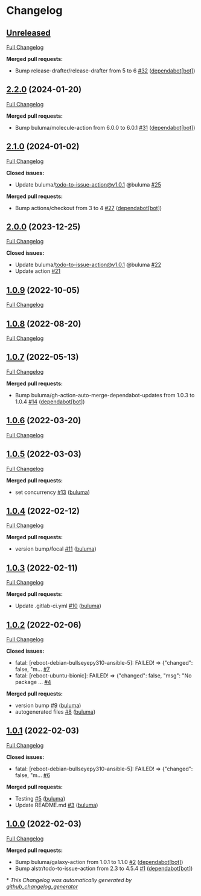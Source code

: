 # Changelog

## [Unreleased](https://github.com/buluma/ansible-role-reboot/tree/HEAD)

[Full Changelog](https://github.com/buluma/ansible-role-reboot/compare/2.2.0...HEAD)

**Merged pull requests:**

- Bump release-drafter/release-drafter from 5 to 6 [\#32](https://github.com/buluma/ansible-role-reboot/pull/32) ([dependabot[bot]](https://github.com/apps/dependabot))

## [2.2.0](https://github.com/buluma/ansible-role-reboot/tree/2.2.0) (2024-01-20)

[Full Changelog](https://github.com/buluma/ansible-role-reboot/compare/2.1.0...2.2.0)

**Merged pull requests:**

- Bump buluma/molecule-action from 6.0.0 to 6.0.1 [\#31](https://github.com/buluma/ansible-role-reboot/pull/31) ([dependabot[bot]](https://github.com/apps/dependabot))

## [2.1.0](https://github.com/buluma/ansible-role-reboot/tree/2.1.0) (2024-01-02)

[Full Changelog](https://github.com/buluma/ansible-role-reboot/compare/2.0.0...2.1.0)

**Closed issues:**

- Update buluma/todo-to-issue-action@v1.0.1 @buluma [\#25](https://github.com/buluma/ansible-role-reboot/issues/25)

**Merged pull requests:**

- Bump actions/checkout from 3 to 4 [\#27](https://github.com/buluma/ansible-role-reboot/pull/27) ([dependabot[bot]](https://github.com/apps/dependabot))

## [2.0.0](https://github.com/buluma/ansible-role-reboot/tree/2.0.0) (2023-12-25)

[Full Changelog](https://github.com/buluma/ansible-role-reboot/compare/1.0.9...2.0.0)

**Closed issues:**

- Update buluma/todo-to-issue-action@v1.0.1 @buluma [\#22](https://github.com/buluma/ansible-role-reboot/issues/22)
- Update action [\#21](https://github.com/buluma/ansible-role-reboot/issues/21)

## [1.0.9](https://github.com/buluma/ansible-role-reboot/tree/1.0.9) (2022-10-05)

[Full Changelog](https://github.com/buluma/ansible-role-reboot/compare/1.0.8...1.0.9)

## [1.0.8](https://github.com/buluma/ansible-role-reboot/tree/1.0.8) (2022-08-20)

[Full Changelog](https://github.com/buluma/ansible-role-reboot/compare/1.0.7...1.0.8)

## [1.0.7](https://github.com/buluma/ansible-role-reboot/tree/1.0.7) (2022-05-13)

[Full Changelog](https://github.com/buluma/ansible-role-reboot/compare/1.0.6...1.0.7)

**Merged pull requests:**

- Bump buluma/gh-action-auto-merge-dependabot-updates from 1.0.3 to 1.0.4 [\#14](https://github.com/buluma/ansible-role-reboot/pull/14) ([dependabot[bot]](https://github.com/apps/dependabot))

## [1.0.6](https://github.com/buluma/ansible-role-reboot/tree/1.0.6) (2022-03-20)

[Full Changelog](https://github.com/buluma/ansible-role-reboot/compare/1.0.5...1.0.6)

## [1.0.5](https://github.com/buluma/ansible-role-reboot/tree/1.0.5) (2022-03-03)

[Full Changelog](https://github.com/buluma/ansible-role-reboot/compare/1.0.4...1.0.5)

**Merged pull requests:**

- set concurrency [\#13](https://github.com/buluma/ansible-role-reboot/pull/13) ([buluma](https://github.com/buluma))

## [1.0.4](https://github.com/buluma/ansible-role-reboot/tree/1.0.4) (2022-02-12)

[Full Changelog](https://github.com/buluma/ansible-role-reboot/compare/1.0.3...1.0.4)

**Merged pull requests:**

- version bump/focal [\#11](https://github.com/buluma/ansible-role-reboot/pull/11) ([buluma](https://github.com/buluma))

## [1.0.3](https://github.com/buluma/ansible-role-reboot/tree/1.0.3) (2022-02-11)

[Full Changelog](https://github.com/buluma/ansible-role-reboot/compare/1.0.2...1.0.3)

**Merged pull requests:**

- Update .gitlab-ci.yml [\#10](https://github.com/buluma/ansible-role-reboot/pull/10) ([buluma](https://github.com/buluma))

## [1.0.2](https://github.com/buluma/ansible-role-reboot/tree/1.0.2) (2022-02-06)

[Full Changelog](https://github.com/buluma/ansible-role-reboot/compare/1.0.1...1.0.2)

**Closed issues:**

- fatal: \[reboot-debian-bullseyepy310-ansible-5\]: FAILED! =\> {"changed": false, "m... [\#7](https://github.com/buluma/ansible-role-reboot/issues/7)
- fatal: \[reboot-ubuntu-bionic\]: FAILED! =\> {"changed": false, "msg": "No package ... [\#4](https://github.com/buluma/ansible-role-reboot/issues/4)

**Merged pull requests:**

- version bump [\#9](https://github.com/buluma/ansible-role-reboot/pull/9) ([buluma](https://github.com/buluma))
- autogenerated files [\#8](https://github.com/buluma/ansible-role-reboot/pull/8) ([buluma](https://github.com/buluma))

## [1.0.1](https://github.com/buluma/ansible-role-reboot/tree/1.0.1) (2022-02-03)

[Full Changelog](https://github.com/buluma/ansible-role-reboot/compare/1.0.0...1.0.1)

**Closed issues:**

- fatal: \[reboot-debian-bullseyepy310-ansible-5\]: FAILED! =\> {"changed": false, "m... [\#6](https://github.com/buluma/ansible-role-reboot/issues/6)

**Merged pull requests:**

- Testing [\#5](https://github.com/buluma/ansible-role-reboot/pull/5) ([buluma](https://github.com/buluma))
- Update README.md [\#3](https://github.com/buluma/ansible-role-reboot/pull/3) ([buluma](https://github.com/buluma))

## [1.0.0](https://github.com/buluma/ansible-role-reboot/tree/1.0.0) (2022-02-03)

[Full Changelog](https://github.com/buluma/ansible-role-reboot/compare/8eebde07b18d632a88a6f5aa5434008c965a3991...1.0.0)

**Merged pull requests:**

- Bump buluma/galaxy-action from 1.0.1 to 1.1.0 [\#2](https://github.com/buluma/ansible-role-reboot/pull/2) ([dependabot[bot]](https://github.com/apps/dependabot))
- Bump alstr/todo-to-issue-action from 2.3 to 4.5.4 [\#1](https://github.com/buluma/ansible-role-reboot/pull/1) ([dependabot[bot]](https://github.com/apps/dependabot))



\* *This Changelog was automatically generated by [github_changelog_generator](https://github.com/github-changelog-generator/github-changelog-generator)*
